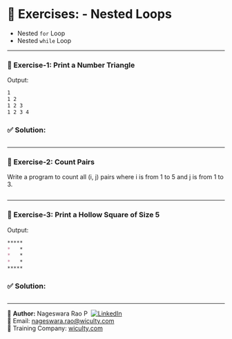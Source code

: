 # 🧠 Exercises: - Nested Loops
- Nested `for` Loop
- Nested `while` Loop

---

### 🔹 Exercise-1: Print a Number Triangle
Output:
```scss
1
1 2
1 2 3
1 2 3 4
```

### ✅ Solution:
```python

```
---

### 🔹 Exercise-2: Count Pairs
Write a program to count all (i, j) pairs where i is from 1 to 5 and j is from 1 to 3.

```python

```

---
### 🔹 Exercise-3: Print a Hollow Square of Size 5
Output:
```markdown
*****
*   *
*   *
*   *
*****
```

### ✅ Solution:
```python

```

---

👤 **Author:** Nageswara Rao P &nbsp;[![LinkedIn](https://img.shields.io/badge/LinkedIn-%230077B5.svg?style=flat-square&logo=linkedin&logoColor=white)](https://www.linkedin.com/in/nageshvkn)  
📧 Email: [nageswara.rao@wiculty.com](mailto:nageswara.rao@wiculty.com)  
🏢 Training Company: [wiculty.com](https://wiculty.com)

